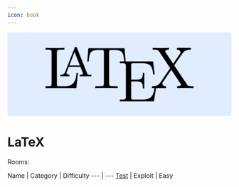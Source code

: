 ```yaml
---
icon: book
---
```

![](/static/headers/latex.png)

# LaTeX

Rooms:

Name   | Category    | Difficulty
---    | ---
[Test](readme.md) | Exploit | Easy